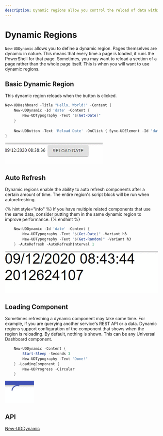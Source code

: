 ```yaml
---
description: Dynamic regions allow you control the reload of data within the region.
---
```


# Dynamic Regions

`New-UDDynamic` allows you to define a dynamic region. Pages themselves are dynamic in nature. This means that every time a page is loaded, it runs the PowerShell for that page. Sometimes, you may want to reload a section of a page rather than the whole page itself. This is when you will want to use dynamic regions.

## Basic Dynamic Region

This dynamic region reloads when the button is clicked.

```powershell
New-UDDashboard -Title "Hello, World!" -Content {
    New-UDDynamic -Id 'date' -Content {
        New-UDTypography -Text "$(Get-Date)"
    }

    New-UDButton -Text 'Reload Date' -OnClick { Sync-UDElement -Id 'date' }
}
```

![Reload on button click](../../../.gitbook/assets/NzJtyYOL54.gif)

## Auto Refresh

Dynamic regions enable the ability to auto refresh components after a certain amount of time. The entire region's script block will be run when autorefreshing.

{% hint style="info" %}
If you have multiple related components that use the same data, consider putting them in the same dynamic region to improve performance.
{% endhint %}

```powershell
    New-UDDynamic -Id 'date' -Content {
        New-UDTypography -Text "$(Get-Date)" -Variant h3
        New-UDTypography -Text "$(Get-Random)" -Variant h3
    } -AutoRefresh -AutoRefreshInterval 1
```

![Auto refresh dynamic region](../../../.gitbook/assets/jFrntpLfW0.gif)

## Loading Component

Sometimes refreshing a dynamic component may take some time. For example, if you are querying another service's REST API or a data. Dynamic regions support configuration of the component that shows when the region is reloading. By default, nothing is shown. This can be any Universal Dashboard component.

```powershell
    New-UDDynamic -Content {
        Start-Sleep -Seconds 3
        New-UDTypography -Text "Done!"
    } -LoadingComponent {
        New-UDProgress -Circular
    }
```

![Loading component for dynamic region](../../../.gitbook/assets/Vwly75oKA9.gif)

## API

[New-UDDynamic](https://github.com/ironmansoftware/universal-docs/blob/master/cmdlets/New-UDDynamic.txt)
